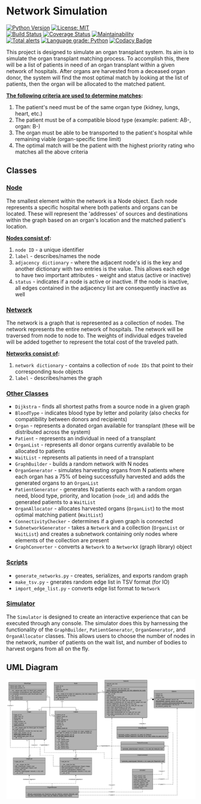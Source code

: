 # Network Simulation
[![Python Version](https://img.shields.io/badge/python-3.7-blue.svg)](https://www.python.org/getit/)
[![License: MIT](https://img.shields.io/badge/License-MIT-blue.svg)](https://opensource.org/licenses/MIT)
<br>
[![Build Status](https://travis-ci.com/zspatter/network-simulation.svg?branch=master)](https://travis-ci.com/zspatter/network-simulation)
[![Coverage Status](https://coveralls.io/repos/github/zspatter/network-simulation/badge.svg?branch=master)](https://coveralls.io/github/zspatter/network-simulation?branch=master)
[![Maintainability](https://api.codeclimate.com/v1/badges/6411a44b799e13d3b3ee/maintainability)](https://codeclimate.com/github/zspatter/network-simulation/maintainability)
<br>
[![Total alerts](https://img.shields.io/lgtm/alerts/g/zspatter/network-simulation.svg?logo=lgtm&logoWidth=18)](https://lgtm.com/projects/g/zspatter/network-simulation/alerts/)
[![Language grade: Python](https://img.shields.io/lgtm/grade/python/g/zspatter/network-simulation.svg?logo=lgtm&logoWidth=18)](https://lgtm.com/projects/g/zspatter/network-simulation/context:python)
[![Codacy Badge](https://api.codacy.com/project/badge/Grade/85d142fb6e544882b1a56c1787544225)](https://www.codacy.com/app/localhost_2/network-simulation?utm_source=github.com&amp;utm_medium=referral&amp;utm_content=zspatter/network-simulation&amp;utm_campaign=Badge_Grade)

This project is designed to simulate an organ transplant system. Its aim is to simulate the organ transplant matching process. To accomplish this, there will be a list of patients in need of an organ transplant within a given network of hospitals. After organs are harvested from a deceased organ donor, the system will find the most optimal match by looking at the list of patients, then the organ will be allocated to the matched patient. 

**<ins>The following criteria are used to determine matches</ins>:**
1. The patient's need must be of the same organ type (kidney, lungs, heart, etc.)
2. The patient must be of a compatible blood type (example: patient: AB-, organ: B-)
3. The organ must be able to be transported to the patient's hospital while remaining viable (organ-specific time limit)
4. The optimal match will be the patient with the highest priority rating who matches all the above criteria 

## Classes

### <ins>Node</ins>
The smallest element within the network is a Node object. Each node represents a specific hospital where both patients and organs can be located. These will represent the 'addresses' of sources and destinations within the graph based on an organ's location and the matched patient's location.

**<ins>Nodes consist of</ins>:**
1. `node ID` - a unique identifier
2. `label` - describes/names the node
3. `adjacency dictionary` - where the adjacent node's id is the key and another dictionary with two entries is the value. This allows each edge to have two important attributes - weight and status (active or inactive)
4. `status` - indicates if a node is active or inactive. If the node is inactive, all edges contained in the adjacency list are consequently inactive as well

### <ins>Network</ins>
The network is a graph that is represented as a collection of nodes. The network represents the entire network of hospitals. The network will be traversed from node to node to. The weights of individual edges traveled will be added together to represent the total cost of the traveled path.

**<ins>Networks consist of</ins>:**
1. `network dictionary` - contains a collection of `node IDs` that point to their corresponding `Node` objects
2. `label` - describes/names the graph

### <ins>Other Classes</ins>
-  `Dijkstra` - finds all shortest paths from a source node in a given graph
-  `BloodType` - indicates blood type by letter and polarity (also checks for compatibility between donors and recipients)
-  `Organ` - represents a donated organ available for transplant (these will be distributed across the system)
-  `Patient` - represents an individual in need of a transplant
-  `OrganList` - represents all donor organs currently available to be allocated to patients
-  `WaitList` - represents all patients in need of a transplant
-  `GraphBuilder` - builds a random network with N nodes
-  `OrganGenerator` - simulates harvesting organs from N patients where each organ has a 75% of being successfully harvested and adds the generated organs to an `OrganList`
-  `PatientGenerator` - generates N patients each with a random organ need, blood type, priority, and location (`node_id`) and adds the generated patients to a `WaitList`
-  `OrganAllocator` - allocates harvested organs (`OrganList`) to the most optimal matching patient (`WaitList`)
-  `ConnectivityChecker` - determines if a given graph is connected 
-  `SubnetworkGenerator` - takes a `Network` and a collection (`OrganList` or `WaitList`) and creates a subnetwork containing only nodes where elements of the collection are present
-  `GraphConverter` - converts a `Network` to a `NetworkX` (graph library) object 

### <ins>Scripts</ins>
- `generate_networks.py` - creates, serializes, and exports random graph
- `make_tsv.py` - gnerates random edge list in TSV format (for IO)
- `import_edge_list.py` - converts edge list format to `Network`

### <ins>Simulator</ins>
The `Simulator` is designed to create an interactive experience that can be executed through any console. The simulator does this by harnessing the functionality of the `GraphBuilder`, `PatientGenerator`, `OrganGenerator`, and `OrganAllocator` classes. This allows users to choose the number of nodes in the network, number of patients on the wait list, and number of bodies to harvest organs from all on the fly.

## UML Diagram
![UML diagram](./UML.png)
